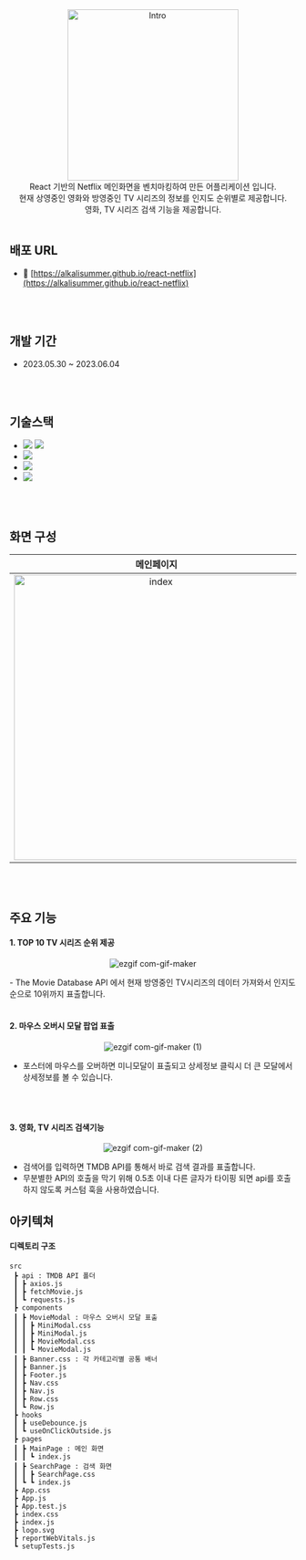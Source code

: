 <div align="center">
<img width="300" alt="Intro" src="https://github.com/alkalisummer/react-netflix/assets/47405224/52b9394c-6eab-490a-bd1d-d12190c9e4b9"/><br>
React 기반의 Netflix 메인화면을 벤치마킹하여 만든 어플리케이션 입니다.<br/>
현재 상영중인 영화와 방영중인 TV 시리즈의 정보를 인지도 순위별로 제공합니다.<br/>
영화, TV 시리즈 검색 기능을 제공합니다.
</div>
</br>

## 배포 URL
- 📎 [https://alkalisummer.github.io/react-netflix](https://alkalisummer.github.io/react-netflix)

<br/>
<br/>

## 개발 기간
- 2023.05.30 ~ 2023.06.04
<br/>
<br/>

## 기술스택
- <img src="https://img.shields.io/badge/JavaScript-F7DF1E?logo=JavaScript"/> <img src="https://img.shields.io/badge/React-v18.2.0-61DAFB?logo=React"/>
- <img src="https://img.shields.io/badge/axios-v1.4.0-5A29E4?logo=Axios"/>
- <img src="https://img.shields.io/badge/styled--components-v6.0.0-DB7093?logo=styled-components"/>
- <img src="https://img.shields.io/badge/Github Pages-v5.0.0-222222?logo=Github Pages"/>

<br/>
<br/>

## 화면 구성
| 메인페이지 | 검색 페이지 |
| :-------: | :-------: | 
|<img width="500" alt="index" src="https://github.com/alkalisummer/react-netflix/assets/47405224/fd9e1c7e-3e95-494a-be7a-db70bc0f1738">|<img width="500" alt="스크린샷 2023-11-11 00 03 10" src="https://github.com/alkalisummer/react-netflix/assets/47405224/74d1bd73-d4f4-4b04-973d-8a9951dd9f0e">|

<br/>
<br/>

## 주요 기능

#### 1. TOP 10 TV 시리즈 순위 제공

<div align="center">
  
![ezgif com-gif-maker](https://github.com/alkalisummer/react-netflix/assets/47405224/d8de3093-433e-49a6-999f-9f8282d62a2e)

</div>
- The Movie Database API 에서 현재 방영중인 TV시리즈의 데이터 가져와서 인지도순으로 10위까지 표출합니다.

<br/>
<br/>

#### 2. 마우스 오버시 모달 팝업 표출

<div align="center">

![ezgif com-gif-maker (1)](https://github.com/alkalisummer/react-netflix/assets/47405224/52fc0c34-c9ec-4292-a463-1d2ccfda928f)

</div>

- 포스터에 마우스를 오버하면 미니모달이 표출되고 상세정보 클릭시 더 큰 모달에서 상세정보를 볼 수 있습니다.

<br/>
<br/>

#### 3. 영화, TV 시리즈 검색기능 

<div align="center">

![ezgif com-gif-maker (2)](https://github.com/alkalisummer/react-netflix/assets/47405224/c7b6ad8e-e0af-4e12-96fe-6ce52709935c)

</div>

- 검색어를 입력하면 TMDB API를 통해서 바로 검색 결과를 표출합니다.
- 무분별한 API의 호출을 막기 위해 0.5초 이내 다른 글자가 타이핑 되면 api를 호출하지 않도록 커스텀 훅을 사용하였습니다.

## 아키텍쳐
#### 디렉토리 구조

```
src
 ┣ api : TMDB API 폴더
 ┃ ┣ axios.js
 ┃ ┣ fetchMovie.js
 ┃ ┗ requests.js
 ┣ components
 ┃ ┣ MovieModal : 마우스 오버시 모달 표출
 ┃ ┃ ┣ MiniModal.css
 ┃ ┃ ┣ MiniModal.js
 ┃ ┃ ┣ MovieModal.css
 ┃ ┃ ┗ MovieModal.js
 ┃ ┣ Banner.css : 각 카테고리별 공통 배너
 ┃ ┣ Banner.js
 ┃ ┣ Footer.js
 ┃ ┣ Nav.css
 ┃ ┣ Nav.js
 ┃ ┣ Row.css
 ┃ ┗ Row.js
 ┣ hooks
 ┃ ┣ useDebounce.js
 ┃ ┗ useOnClickOutside.js
 ┣ pages
 ┃ ┣ MainPage : 메인 화면 
 ┃ ┃ ┗ index.js
 ┃ ┣ SearchPage : 검색 화면
 ┃ ┃ ┣ SearchPage.css
 ┃ ┗ ┗ index.js
 ┣ App.css
 ┣ App.js
 ┣ App.test.js
 ┣ index.css
 ┣ index.js
 ┣ logo.svg
 ┣ reportWebVitals.js
 ┗ setupTests.js

```





